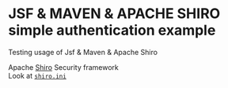 # JSF & MAVEN & APACHE SHIRO simple authentication example
Testing usage of Jsf &amp; Maven &amp; Apache Shiro

Apache <a href="https://shiro.apache.org/">Shiro</a> Security framework<br/>
Look at <code><a href="https://github.com/Coder-ACJHP/JSF_MAVEN_SHIRO/blob/master/WebContent/WEB-INF/shiro.ini">shiro.ini</a></code>
